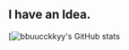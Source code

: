 
## I have an Idea.

[![bbuucckkyy's GitHub stats](https://github-readme-stats.vercel.app/api?username=bbuucckkyy&show_icons=true&theme=gruvbox)
